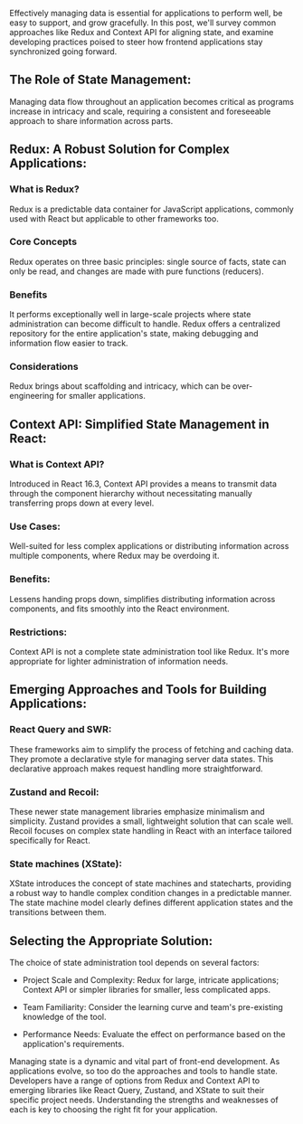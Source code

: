 Effectively managing data is essential for applications to perform well, be easy to support, and grow gracefully. In this post, we'll survey common approaches like Redux and Context API for aligning state, and examine developing practices poised to steer how frontend applications stay synchronized going forward.

## The Role of State Management:

Managing data flow throughout an application becomes critical as programs increase in intricacy and scale, requiring a consistent and foreseeable approach to share information across parts.

## Redux: A Robust Solution for Complex Applications:

### What is Redux?

Redux is a predictable data container for JavaScript applications, commonly used with React but applicable to other frameworks too.

### Core Concepts

Redux operates on three basic principles: single source of facts, state can only be read, and changes are made with pure functions (reducers).

### Benefits

It performs exceptionally well in large-scale projects where state administration can become difficult to handle. Redux offers a centralized repository for the entire application's state, making debugging and information flow easier to track.

### Considerations

Redux brings about scaffolding and intricacy, which can be over-engineering for smaller applications.

## Context API: Simplified State Management in React:

### What is Context API?

Introduced in React 16.3, Context API provides a means to transmit data through the component hierarchy without necessitating manually transferring props down at every level.

### Use Cases:

Well-suited for less complex applications or distributing information across multiple components, where Redux may be overdoing it.

### Benefits:

Lessens handing props down, simplifies distributing information across components, and fits smoothly into the React environment.

### Restrictions:

Context API is not a complete state administration tool like Redux. It's more appropriate for lighter administration of information needs.

## Emerging Approaches and Tools for Building Applications:

### React Query and SWR:

These frameworks aim to simplify the process of fetching and caching data. They promote a declarative style for managing server data states. This declarative approach makes request handling more straightforward.

### Zustand and Recoil:

These newer state management libraries emphasize minimalism and simplicity. Zustand provides a small, lightweight solution that can scale well. Recoil focuses on complex state handling in React with an interface tailored specifically for React.

### State machines (XState):

XState introduces the concept of state machines and statecharts, providing a robust way to handle complex condition changes in a predictable manner. The state machine model clearly defines different application states and the transitions between them.

## Selecting the Appropriate Solution:

The choice of state administration tool depends on several factors:

- Project Scale and Complexity: Redux for large, intricate applications; Context API or simpler libraries for smaller, less complicated apps.

- Team Familiarity: Consider the learning curve and team's pre-existing knowledge of the tool.

- Performance Needs: Evaluate the effect on performance based on the application's requirements.

Managing state is a dynamic and vital part of front-end development. As applications evolve, so too do the approaches and tools to handle state. Developers have a range of options from Redux and Context API to emerging libraries like React Query, Zustand, and XState to suit their specific project needs. Understanding the strengths and weaknesses of each is key to choosing the right fit for your application.